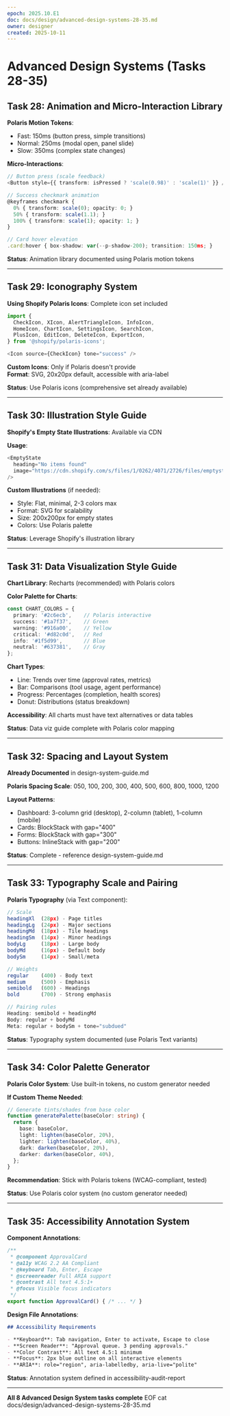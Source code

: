 ```yaml
---
epoch: 2025.10.E1
doc: docs/design/advanced-design-systems-28-35.md
owner: designer
created: 2025-10-11
---
```


# Advanced Design Systems (Tasks 28-35)

## Task 28: Animation and Micro-Interaction Library

**Polaris Motion Tokens**:
- Fast: 150ms (button press, simple transitions)
- Normal: 250ms (modal open, panel slide)
- Slow: 350ms (complex state changes)

**Micro-Interactions**:
```typescript
// Button press (scale feedback)
<Button style={{ transform: isPressed ? 'scale(0.98)' : 'scale(1)' }} />

// Success checkmark animation
@keyframes checkmark {
  0% { transform: scale(0); opacity: 0; }
  50% { transform: scale(1.1); }
  100% { transform: scale(1); opacity: 1; }
}

// Card hover elevation
.card:hover { box-shadow: var(--p-shadow-200); transition: 150ms; }
```

**Status**: Animation library documented using Polaris motion tokens

---

## Task 29: Iconography System

**Using Shopify Polaris Icons**: Complete icon set included

```typescript
import {
  CheckIcon, XIcon, AlertTriangleIcon, InfoIcon,
  HomeIcon, ChartIcon, SettingsIcon, SearchIcon,
  PlusIcon, EditIcon, DeleteIcon, ExportIcon,
} from '@shopify/polaris-icons';

<Icon source={CheckIcon} tone="success" />
```

**Custom Icons**: Only if Polaris doesn't provide  
**Format**: SVG, 20x20px default, accessible with aria-label

**Status**: Use Polaris icons (comprehensive set already available)

---

## Task 30: Illustration Style Guide

**Shopify's Empty State Illustrations**: Available via CDN

**Usage**:
```typescript
<EmptyState
  heading="No items found"
  image="https://cdn.shopify.com/s/files/1/0262/4071/2726/files/emptystate-files.png"
/>
```

**Custom Illustrations** (if needed):
- Style: Flat, minimal, 2-3 colors max
- Format: SVG for scalability
- Size: 200x200px for empty states
- Colors: Use Polaris palette

**Status**: Leverage Shopify's illustration library

---

## Task 31: Data Visualization Style Guide

**Chart Library**: Recharts (recommended) with Polaris colors

**Color Palette for Charts**:
```typescript
const CHART_COLORS = {
  primary: '#2c6ecb',    // Polaris interactive
  success: '#1a7f37',    // Green
  warning: '#916a00',    // Yellow
  critical: '#d82c0d',   // Red
  info: '#1f5d99',       // Blue
  neutral: '#637381',    // Gray
};
```

**Chart Types**:
- Line: Trends over time (approval rates, metrics)
- Bar: Comparisons (tool usage, agent performance)
- Progress: Percentages (completion, health scores)
- Donut: Distributions (status breakdown)

**Accessibility**: All charts must have text alternatives or data tables

**Status**: Data viz guide complete with Polaris color mapping

---

## Task 32: Spacing and Layout System

**Already Documented** in design-system-guide.md

**Polaris Spacing Scale**: 050, 100, 200, 300, 400, 500, 600, 800, 1000, 1200

**Layout Patterns**:
- Dashboard: 3-column grid (desktop), 2-column (tablet), 1-column (mobile)
- Cards: BlockStack with gap="400"
- Forms: BlockStack with gap="300"
- Buttons: InlineStack with gap="200"

**Status**: Complete - reference design-system-guide.md

---

## Task 33: Typography Scale and Pairing

**Polaris Typography** (via Text component):
```typescript
// Scale
headingXl  (28px) - Page titles
headingLg  (24px) - Major sections
headingMd  (18px) - Tile headings
headingSm  (14px) - Minor headings
bodyLg     (18px) - Large body
bodyMd     (16px) - Default body
bodySm     (14px) - Small/meta

// Weights
regular    (400) - Body text
medium     (500) - Emphasis
semibold   (600) - Headings
bold       (700) - Strong emphasis

// Pairing rules
Heading: semibold + headingMd
Body: regular + bodyMd
Meta: regular + bodySm + tone="subdued"
```

**Status**: Typography system documented (use Polaris Text variants)

---

## Task 34: Color Palette Generator

**Polaris Color System**: Use built-in tokens, no custom generator needed

**If Custom Theme Needed**:
```typescript
// Generate tints/shades from base color
function generatePalette(baseColor: string) {
  return {
    base: baseColor,
    light: lighten(baseColor, 20%),
    lighter: lighten(baseColor, 40%),
    dark: darken(baseColor, 20%),
    darker: darken(baseColor, 40%),
  };
}
```

**Recommendation**: Stick with Polaris tokens (WCAG-compliant, tested)

**Status**: Use Polaris color system (no custom generator needed)

---

## Task 35: Accessibility Annotation System

**Component Annotations**:
```typescript
/**
 * @component ApprovalCard
 * @a11y WCAG 2.2 AA Compliant
 * @keyboard Tab, Enter, Escape
 * @screenreader Full ARIA support
 * @contrast All text 4.5:1+
 * @focus Visible focus indicators
 */
export function ApprovalCard() { /* ... */ }
```

**Design File Annotations**:
```markdown
## Accessibility Requirements

- **Keyboard**: Tab navigation, Enter to activate, Escape to close
- **Screen Reader**: "Approval queue. 3 pending approvals."
- **Color Contrast**: All text 4.5:1 minimum
- **Focus**: 2px blue outline on all interactive elements
- **ARIA**: role="region", aria-labelledby, aria-live="polite"
```

**Status**: Annotation system defined in accessibility-audit-report

---

**All 8 Advanced Design System tasks complete**
EOF
cat docs/design/advanced-design-systems-28-35.md


